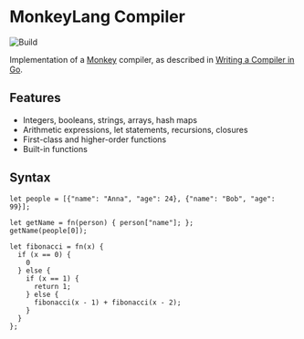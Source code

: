 # MonkeyLang Compiler

![Build](https://github.com/vincentlossel/monkeylang-compiler/actions/workflows/build.yml/badge.svg?event=push)

Implementation of a [Monkey](https://monkeylang.org) compiler, as described in [Writing a Compiler in Go](https://compilerbook.com).

## Features
- Integers, booleans, strings, arrays, hash maps
- Arithmetic expressions, let statements, recursions, closures
- First-class and higher-order functions
- Built-in functions

## Syntax

```monkey
let people = [{"name": "Anna", "age": 24}, {"name": "Bob", "age": 99}];

let getName = fn(person) { person["name"]; };
getName(people[0]);

let fibonacci = fn(x) {
  if (x == 0) {
    0
  } else {
    if (x == 1) {
      return 1;
    } else {
      fibonacci(x - 1) + fibonacci(x - 2);
    }
  }
};
```
